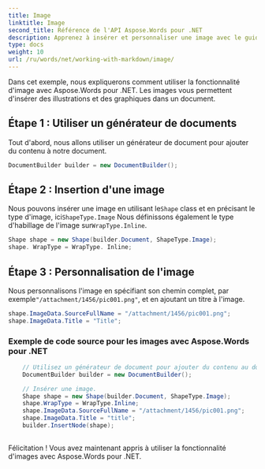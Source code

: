 ```yaml
---
title: Image
linktitle: Image
second_title: Référence de l'API Aspose.Words pour .NET
description: Apprenez à insérer et personnaliser une image avec le guide étape par étape Aspose.Words pour .NET.
type: docs
weight: 10
url: /ru/words/net/working-with-markdown/image/
---
```


Dans cet exemple, nous expliquerons comment utiliser la fonctionnalité d'image avec Aspose.Words pour .NET. Les images vous permettent d'insérer des illustrations et des graphiques dans un document.

## Étape 1 : Utiliser un générateur de documents

Tout d'abord, nous allons utiliser un générateur de document pour ajouter du contenu à notre document.

```csharp
DocumentBuilder builder = new DocumentBuilder();
```

## Étape 2 : Insertion d'une image

 Nous pouvons insérer une image en utilisant le`Shape` class et en précisant le type d'image, ici`ShapeType.Image` Nous définissons également le type d'habillage de l'image sur`WrapType.Inline`.

```csharp
Shape shape = new Shape(builder.Document, ShapeType.Image);
shape. WrapType = WrapType. Inline;
```

## Étape 3 : Personnalisation de l'image

 Nous personnalisons l'image en spécifiant son chemin complet, par exemple`"/attachment/1456/pic001.png"`, et en ajoutant un titre à l'image.

```csharp
shape.ImageData.SourceFullName = "/attachment/1456/pic001.png";
shape.ImageData.Title = "Title";
```

### Exemple de code source pour les images avec Aspose.Words pour .NET

```csharp
	// Utilisez un générateur de document pour ajouter du contenu au document.
	DocumentBuilder builder = new DocumentBuilder();

	// Insérer une image.
	Shape shape = new Shape(builder.Document, ShapeType.Image);
	shape.WrapType = WrapType.Inline;
	shape.ImageData.SourceFullName = "/attachment/1456/pic001.png";
	shape.ImageData.Title = "title";
	builder.InsertNode(shape);
            
```

Félicitation ! Vous avez maintenant appris à utiliser la fonctionnalité d'images avec Aspose.Words pour .NET.

